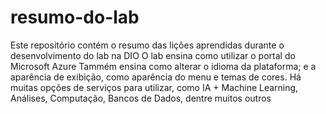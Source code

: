 # resumo-do-lab
Este repositório contém o resumo das lições aprendidas durante o desenvolvimento do lab na DIO
O lab ensina como utilizar o portal do Microsoft Azure
Tammém ensina como alterar o idioma da plataforma; e a aparência de exibição, como aparência do menu e temas de cores.
Há muitas opções de serviços para utilizar, como IA + Machine Learning, Análises, Computação, Bancos de Dados, dentre muitos outros
